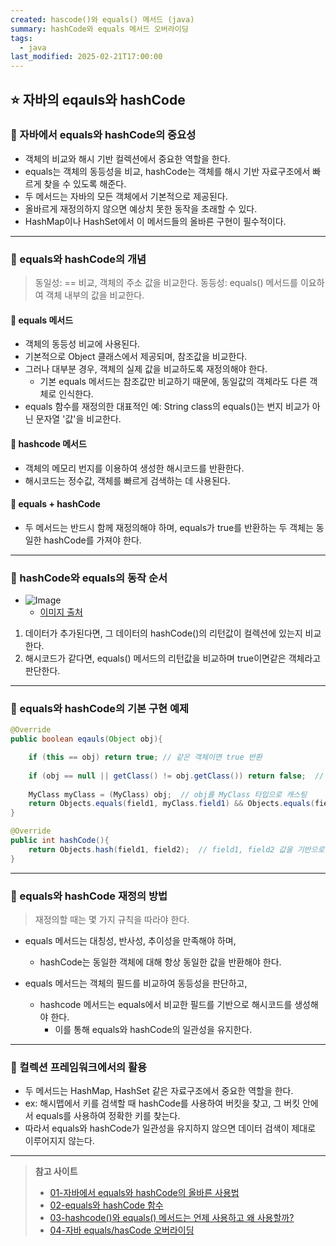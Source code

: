 ```yaml
---
created: hascode()와 equals() 메서드 (java)
summary: hashCode와 equals 메서드 오버라이딩
tags:
  - java
last_modified: 2025-02-21T17:00:00
---
```

## ⭐ 자바의 eqauls와 hashCode
### 🍪 자바에서 equals와 hashCode의 중요성
- 객체의 비교와 해시 기반 컬렉션에서 중요한 역할을 한다.
- equals는 객체의 동등성을 비교, hashCode는 객체를 해시 기반 자료구조에서 빠르게 찾을 수 있도록 해준다.
- 두 메서드는 자바의 모든 객체에서 기본적으로 제공된다.
- 올바르게 재정의하지 않으면 예상치 못한 동작을 초래할 수 있다.
- HashMap이나 HashSet에서 이 메서드들의 올바른 구현이 필수적이다.
---
### 🍪 equals와 hashCode의 개념
> 동일성: == 비교, 객체의 주소 값을 비교한다.
> 동등성: equals() 메서드를 이요하여 객체 내부의 값을 비교한다.
#### 🍬 equals 메서드
- 객체의 동등성 비교에 사용된다.
- 기본적으로 Object 클래스에서 제공되며, 참조값을 비교한다.
- 그러나 대부분 경우, 객체의 실제 값을 비교하도록 재정의해야 한다.
	- 기본 equals 메서드는 참조값만 비교하기 때문에, 동일값의 객체라도 다른 객체로 인식한다.
- equals 함수를 재정의한 대표적인 예: String class의 equals()는 번지 비교가 아닌 문자열 '값'을 비교한다.
#### 🍬 hashcode 메서드
- 객체의 메모리 번지를 이용하여 생성한 해시코드를 반환한다.
- 해시코드는 정수값, 객체를 빠르게 검색하는 데 사용된다.
#### 🍬 equals + hashCode
- 두 메서드는 반드시 함께 재정의해야 하며, equals가 true를 반환하는 두 객체는 동일한 hashCode를 가져야 한다.
---
### 🍪 hashCode와 equals의 동작 순서
- ![Image](https://img1.daumcdn.net/thumb/R1280x0/?scode=mtistory2&fname=https%3A%2F%2Fblog.kakaocdn.net%2Fdn%2FsMxPO%2FbtrNAyvpegC%2FUPc1EBboouzu0WZnc9bUfk%2Fimg.png)
	- [이미지 출처](https://inpa.tistory.com/entry/JAVA-%E2%98%95-equals-hashCode-%EB%A9%94%EC%84%9C%EB%93%9C-%EA%B0%9C%EB%85%90-%ED%99%9C%EC%9A%A9-%ED%8C%8C%ED%97%A4%EC%B9%98%EA%B8%B0)
1. 데이터가 추가된다면, 그 데이터의 hashCode()의 리턴값이 컬렉션에 있는지 비교한다.
2. 해시코드가 같다면, equals() 메서드의 리턴값을 비교하며 true이면같은 객체라고 판단한다.
---
### 🍪 equals와 hashCode의 기본 구현 예제
```java
@Override
public boolean eqauls(Object obj){ 

	if (this == obj) return true; // 같은 객체이면 true 반환
	
	if (obj == null || getClass() != obj.getClass()) return false;  // null이거나 클래스 타입이 다르면 false 반환
	
	MyClass myClass = (MyClass) obj;  // obj를 MyClass 타입으로 캐스팅
	return Objects.equals(field1, myClass.field1) && Objects.equals(field2, myClass.field2); // 두 객체의 field1, field2 값이 모두 같으면 true 반환   
}

@Override
public int hashCode(){  
	return Objects.hash(field1, field2);  // field1, field2 값을 기반으로 해시코드 생성
}
```
---
### 🍪 equals와 hashCode 재정의 방법
> 재정의할 때는 몇 가지 규칙을 따라야 한다.
- equals 메서드는 대칭성, 반사성, 추이성을 만족해야 하며,
	- hashCode는 동일한 객체에 대해 항상 동일한 값을 반환해야 한다.

- equals 메서드는 객체의 필드를 비교하여 동등성을 판단하고,
	- hashcode 메서드는 equals에서 비교한 필드를 기반으로 해시코드를 생성해야 한다.
		- 이를 통해 equals와 hashCode의 일관성을 유지한다.
---
### 🍪 컬렉션 프레임워크에서의 활용
- 두 메서드는 HashMap, HashSet 같은 자료구조에서 중요한 역할을 한다.
- ex: 해시맵에서 키를 검색할 때 hashCode를 사용하여 버킷을 찾고, 그 버킷 안에서 equals를 사용하여 정확한 키를 찾는다.
- 따라서 equals와 hashCode가 일관성을 유지하지 않으면 데이터 검색이 제대로 이루어지지 않는다.
---
>**참고 사이트**
> - [01-자바에서 equals와 hashCode의 올바른 사용법](https://f-lab.kr/insight/java-equals-hashcode-20250108?gad_source=1)
> - [02-equals와 hashCode 함수](https://mangkyu.tistory.com/101)
> - [03-hashcode()와 equals() 메서드는 언제 사용하고 왜 사용할까?](https://jisooo.tistory.com/entry/java-hashcode%EC%99%80-equals-%EB%A9%94%EC%84%9C%EB%93%9C%EB%8A%94-%EC%96%B8%EC%A0%9C-%EC%82%AC%EC%9A%A9%ED%95%98%EA%B3%A0-%EC%99%9C-%EC%82%AC%EC%9A%A9%ED%95%A0%EA%B9%8C)
> - [04-자바 equals/hasCode 오버라이딩](https://inpa.tistory.com/entry/JAVA-%E2%98%95-equals-hashCode-%EB%A9%94%EC%84%9C%EB%93%9C-%EA%B0%9C%EB%85%90-%ED%99%9C%EC%9A%A9-%ED%8C%8C%ED%97%A4%EC%B9%98%EA%B8%B0)

